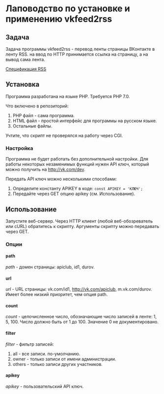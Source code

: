 # Лаповодство по установке и применению vkfeed2rss
## Задача
Задача программы vkfeed2rss - перевод ленты страницы ВКонтакте в ленту RSS. на ввод по HTTP принимается ссылка на страницу, а на вывод сама лента.

[Спецификация RSS](http://www.rssboard.org/rss-specification)
## Установка
Программа разработана на языке PHP. Требуется PHP 7.0.

Что включено в репозиторий:
1. PHP файл - сама программа.
1. HTML файл - простой интерфейс для программы на русском языке.
1. Остальные файлы.

Учтите, что скрипт не проверялся на работу через CGI.

### Настройка
Программа не будет работать без дополнительной настройки. Для работы некоторых незаменимых функций нужен API ключ, который можно получить на http://vk.com/dev.

Передать API ключ можно несколькими способами:
1. Определите константу APIKEY в коде:
```const APIKEY = 'КЛЮЧ';```
1. Передайте через GET опцию apikey (см. Использование).

## Использование
Запустите веб-сервер. Через HTTP клиент (любой веб-обозреватель или cURL) обратитесь к скрипту. Аргументы скрипту можно передавать через GET.
### Опции
#### path
*path* - домен страницы: apiclub, id1, durov.
#### url
*url* - URL страницы: vk.com/id1, http://vk.com/apiclub, m.vk.com/durov. Имеет более низкий приоритет, чем опция path.
#### count
*count* - целочисленное число, обозначающие число записей в ленте: 1, 5, 100. Число должно быть от 1 до 100. Значение 0 не документировано.
#### filter
*filter* - фильтр записей:
  1. all - все записи. по-умолчанию.
  1. owner - только записи от имени администрации.
  1. others - только записи других участников.

#### apikey
*apikey* - пользовательский API ключ.

